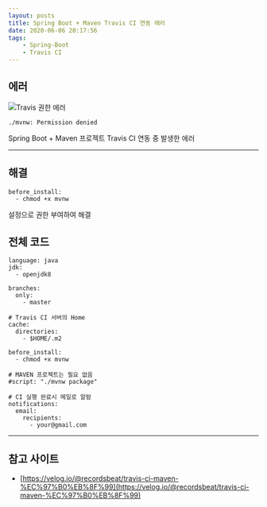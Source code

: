 ```yaml
---
layout: posts
title: Spring Boot + Maven Travis CI 연동 에러
date: 2020-06-06 20:17:56
tags:
    - Spring-Boot
    - Travis CI
---
```


## 에러

![Travis 권한 에러](/images/20200601/travis_error.PNG)

```text
./mvnw: Permission denied
```

Spring Boot + Maven 프로젝트 Travis CI 연동 중 발생한 에러

* * *

## 해결

```text
before_install:
  - chmod +x mvnw
```

설정으로 권한 부여하여 해결

## 전체 코드

```text
language: java
jdk:
  - openjdk8

branches:
  only:
    - master

# Travis CI 서버의 Home
cache:
  directories:
    - $HOME/.m2

before_install:
  - chmod +x mvnw

# MAVEN 프로젝트는 필요 없음
#script: "./mvnw package"

# CI 실행 완료시 메일로 알람
notifications:
  email:
    recipients:
      - your@gmail.com
```

* * *

## 참고 사이트

- [https://velog.io/@recordsbeat/travis-ci-maven-%EC%97%B0%EB%8F%99](https://velog.io/@recordsbeat/travis-ci-maven-%EC%97%B0%EB%8F%99)
